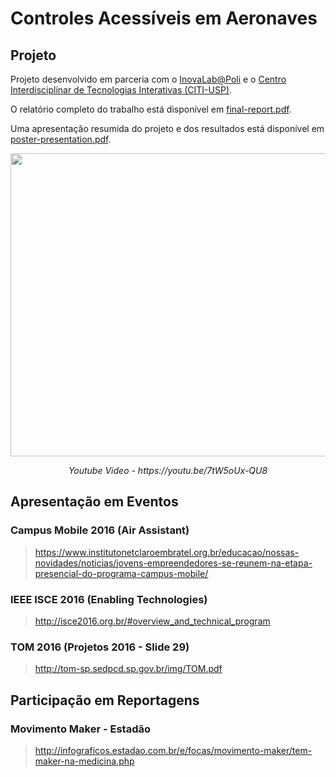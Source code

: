 # Controles Acessíveis em Aeronaves

## Projeto

Projeto desenvolvido em parceria com o [InovaLab@Poli](https://www.facebook.com/INOVALAB.POLI) e o [Centro Interdisciplinar de Tecnologias Interativas (CITI-USP)](http://www.lsi.usp.br/citi/).

O relatório completo do trabalho está disponível em [final-report.pdf](https://github.com/matheusrmorgado/aircraft-passenger-console/blob/master/final-report.pdf).

Uma apresentação resumida do projeto e dos resultados está disponível em [poster-presentation.pdf](https://github.com/matheusrmorgado/aircraft-passenger-console/blob/master/poster-presentation.pdf).


<p align="center">
  <img src=https://github.com/matheusrmorgado/aircraft-passenger-console/blob/master/images/final-prototype.jpg height="485" width="713">
</p>
<p align="center">
  <i> Youtube Video - https://youtu.be/7tW5oUx-QU8</i>
</p>



## Apresentação em Eventos

### Campus Mobile 2016 (Air Assistant)

> https://www.institutonetclaroembratel.org.br/educacao/nossas-novidades/noticias/jovens-empreendedores-se-reunem-na-etapa-presencial-do-programa-campus-mobile/

### IEEE ISCE 2016 (Enabling Technologies)

> http://isce2016.org.br/#overview_and_technical_program 

### TOM 2016  (Projetos 2016 - Slide 29)

> http://tom-sp.sedpcd.sp.gov.br/img/TOM.pdf



## Participação em Reportagens

### Movimento Maker - Estadão

> http://infograficos.estadao.com.br/e/focas/movimento-maker/tem-maker-na-medicina.php